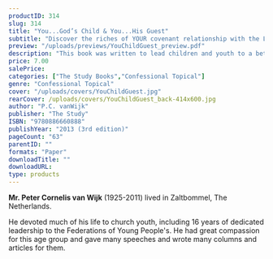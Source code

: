 ```yaml
---
productID: 314
slug: 314
title: "You...God’s Child & You...His Guest"
subtitle: "Discover the riches of YOUR covenant relationship with the LORD"
preview: "/uploads/previews/YouChildGuest_preview.pdf"
description: "This book was written to lead children and youth to a better understanding of baptism and holy supper. The author uses simple language to help them discover the riches of their covenant relationship with the LORD, their God. The author portrays God's great love for us sinners who do not deserve the signs and seals of the washing away of our sins, and eternal life. Parents are encouraged to have their children study this book so that everyone may praise the LORD as his child and his guest! 18 chapters; no questions."
price: 7.00
salePrice: 
categories: ["The Study Books","Confessional Topical"]
genre: "Confessional Topical"
cover: "/uploads/covers/YouChildGuest.jpg"
rearCover: /uploads/covers/YouChildGuest_back-414x600.jpg
author: "P.C. vanWijk"
publisher: "The Study"
ISBN: "9780886660888"
publishYear: "2013 (3rd edition)"
pageCount: "63"
parentID: ""
formats: "Paper"
downloadTitle: ""
downloadURL: 
type: products
---
```

**Mr. Peter Cornelis van Wijk** (1925-2011) lived in Zaltbommel, The Netherlands.

He devoted much of his life to church youth, including 16 years of dedicated leadership to the Federations of Young People's. He had great compassion for this age group and gave many speeches and wrote many columns and articles for them.
